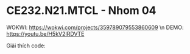 # CE232.N21.MTCL - Nhom 04

WOKWI: https://wokwi.com/projects/359789079553860609 \n
DEMO: https://youtu.be/H5kV2IRDVTE

Giải thích code:
